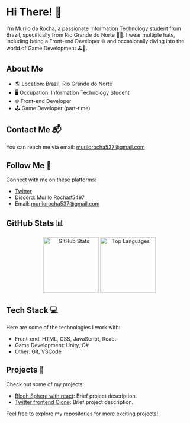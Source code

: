 # Hi There! 👋

I'm Murilo da Rocha, a passionate Information Technology student from Brazil, specifically from Rio Grande do Norte 🌵🌵. I wear multiple hats, including being a Front-end Developer 🌐 and occasionally diving into the world of Game Development 🕹️👾.

## About Me

- 🌎 Location: Brazil, Rio Grande do Norte
- 🖥️ Occupation: Information Technology Student
- 🌐 Front-end Developer
- 🕹️ Game Developer (part-time)

## Contact Me 📬

You can reach me via email: [murilorocha537@gmail.com](mailto:murilorocha537@gmail.com)

## Follow Me 🚀

Connect with me on these platforms:

- [Twitter](https://twitter.com/Da_Rocha01)
- Discord: Murilo Rocha#5497
- Email: [murilorocha537@gmail.com](mailto:murilorocha537@gmail.com)

## GitHub Stats 📊

<div align="center">
  <img src="https://github-readme-stats.vercel.app/api?username=th3-rocha&show_icons=true&include_all_commits=true&count_private=true&theme=dracula" height="150" alt="GitHub Stats" />
  <img src="https://github-readme-stats.vercel.app/api/top-langs/?username=th3-rocha&layout=compact&theme=dracula" height="150" alt="Top Languages" />
</div>

## Tech Stack 💻

Here are some of the technologies I work with:

- Front-end: HTML, CSS, JavaScript, React
- Game Development: Unity, C#
- Other: Git, VSCode

## Projects 🚀

Check out some of my projects:

- [Bloch Sphere with react]([link-to-project1](https://github.com/th3-Rocha/Bloch-sphere-with-React-Three-Fiber)): Brief project description.
- [Twitter frontend Clone]([link-to-project2](https://github.com/th3-Rocha/Sibite-react)): Brief project description.

Feel free to explore my repositories for more exciting projects!

